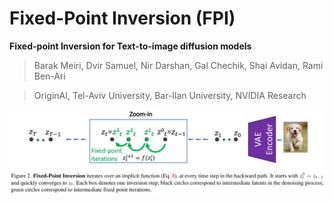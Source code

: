 # Fixed-Point Inversion (FPI)

**Fixed-point Inversion for Text-to-image diffusion models**

> Barak Meiri, Dvir Samuel, Nir Darshan, Gal Chechik, Shai Avidan, Rami Ben-Ari

> OriginAI, Tel-Aviv University, Bar-Ilan University, NVIDIA Research

![](../../../assets/fpi_framework.jpg)
